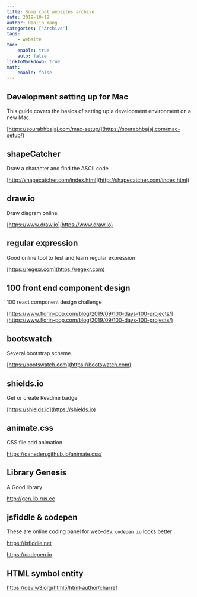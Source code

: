 ```yaml
---
title: Some cool websites archive
date: 2019-10-12
author: Haolin Yang
categories: ['Archive']
tags:
    - website
toc:
    enable: true
    auto: false
linkToMarkdown: true
math:
    enable: false
---
```


## Development setting up for Mac

This guide covers the basics of setting up a development environment on a new Mac.

[https://sourabhbajaj.com/mac-setup/](https://sourabhbajaj.com/mac-setup/)

## shapeCatcher

Draw a character and find the ASCII code

[http://shapecatcher.com/index.html](http://shapecatcher.com/index.html)

## draw.io

Draw diagram online

[https://www.draw.io](https://www.draw.io)

## regular expression

Good online tool to test and learn regular expression

[https://regexr.com](https://regexr.com)

## 100 front end component design

100 react component design challenge

[https://www.florin-pop.com/blog/2019/09/100-days-100-projects/](https://www.florin-pop.com/blog/2019/09/100-days-100-projects/)

## bootswatch

Several bootstrap scheme.

[https://bootswatch.com](https://bootswatch.com)

## shields.io

Get or create Readme badge

[https://shields.io](https://shields.io)

## animate.css

CSS file add animation

https://daneden.github.io/animate.css/

## Library Genesis

A Good library

http://gen.lib.rus.ec

## jsfiddle & codepen

These are online coding panel for web-dev. `codepen.io` looks better

https://jsfiddle.net

https://codepen.io

## HTML symbol entity

https://dev.w3.org/html5/html-author/charref
